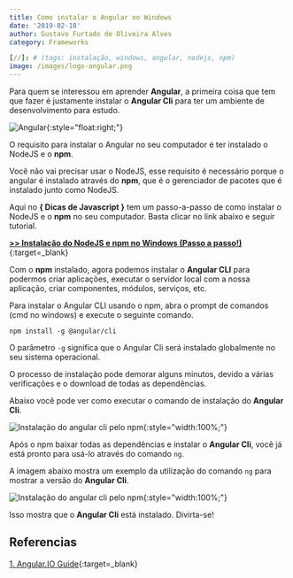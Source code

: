 ```yaml
---
title: Como instalar o Angular no Windows
date: '2019-02-18'
author: Gustavo Furtado de Oliveira Alves
category: Frameworks

[//]: # (tags: instalação, windows, angular, nodejs, npm)
image: /images/logo-angular.png
---
```


Para quem se interessou em aprender **Angular**, a primeira coisa que tem que fazer é
justamente instalar o **Angular Cli** para ter um ambiente de desenvolvimento para estudo.

![Angular](/images/logo-angular.png){:style="float:right;"}

O requisito para instalar o Angular no seu computador é ter instalado o NodeJS e o **npm**.

Você não vai precisar usar o NodeJS, esse requisito é necessário porque o angular é instalado através do **npm**,
que é o gerenciador de pacotes que é instalado junto como NodeJS.

Aqui no **{ Dicas de Javascript }** tem um passo-a-passo de como instalar o NodeJS e o **npm** no seu computador.
Basta clicar no link abaixo e seguir tutorial.

[**>> Instalação do NodeJS e npm no Windows (Passo a passo!)**](https://dicasdejavascript.com.br/instalacao-do-nodejs-e-npm-no-windows-passo-a-passo/){:target=\_blank}

Com o **npm** instalado, agora podemos instalar o **Angular CLI** para podermos criar aplicações,
executar o servidor local com a nossa aplicação, criar componentes, módulos, serviços, etc.

Para instalar o Angular CLI usando o npm, abra o prompt de comandos (cmd no windows) e execute o seguinte comando.

```
npm install -g @angular/cli
```

O parâmetro `-g` significa que o Angular Cli será instalado globalmente no seu sistema operacional.

O processo de instalação pode demorar alguns minutos,
devido a várias verificações e o download de todas as dependências.

Abaixo você pode ver como executar o comando de instalação do **Angular Cli**.

![Instalação do angular cli pelo npm](/images/instalacao-angular-cli-com-npm.gif){:style="width:100%;"}

Após o npm baixar todas as dependências e instalar o **Angular Cli**, você já está pronto para usá-lo através do comando `ng`.

A imagem abaixo mostra um exemplo da utilização do comando ``ng`` para mostrar a versão do **Angular Cli**.

![Instalação do angular cli pelo npm](/images/verificacao-do-comando-ng.gif){:style="width:100%;"}

Isso mostra que o **Angular Cli** está instalado. Divirta-se!

## Referencias

[1. Angular.IO Guide](https://angular.io/guide/quickstart){:target=\_blank}